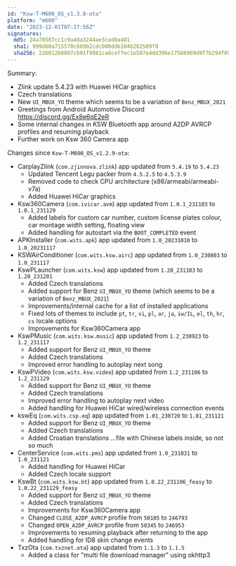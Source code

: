 ```yaml
---
id: "Ksw-T-M600_OS_v1.3.8-ota"
platform: "m600"
date: "2023-12-01T07:27:56Z"
signatures:
  md5: 24a78587cc1c9a48a3244ae3cad0a481
  sha1: 999d60a715570c669b2cdc000ddb104b202589f0
  sha256: 22601268897cb91f9981ca8ceffec1e587e4dd396e17586969d9f7b294f09f83
---
```

Summary:
- Zlink update 5.4.23 with Huawei HiCar graphics
- Czech translations
- New `UI_MBUX_YO` theme which seems to be a variation of `Benz_MBUX_2021`
- Greetings from Android Automotive Discord https://discord.gg/Ex8e6qE2eR
- Some internal changes in KSW Bluetooth app around A2DP AVRCP profiles and resuming playback
- Further work on Ksw 360 Camera app

Changes since `Ksw-T-M600_OS_v1.2.9-ota`:
- CarplayZlink (`com.zjinnova.zlink`) app updated from `5.4.19` to `5.4.23`
  - Updated Tencent Legu packer from `4.5.2.5` to `4.5.3.9`
  - Removed code to check CPU architecture (x86/armeabi/armeabi-v7a)
  - Added Huawei HiCar graphics
- Ksw360Camera (`com.ivicar.avm`) app updated from `1.0.1_231103` to `1.0.1_231129`
  - Added labels for custom car number, custom license plates colour, car montage width setting, floating view
  - Added handling for autostart via the `BOOT_COMPLETED` event
- APKInstaller (`com.wits.apk`) app updated from `1.0_20231010` to `1.0_20231117`
- KSWAirConditioner (`com.wits.ksw.airc`) app updated from `1.0_230803` to `1.0_231117`
- KswPLauncher (`com.wits.ksw`) app updated from `1.20_231103` to `1.20_231201`
  - Added Czech translations
  - Added support for Benz `UI_MBUX_YO` theme (which seems to be a variation of `Benz_MBUX_2021`)
  - Improvements/internal cache for a list of installed applications
  - Fixed lots of themes to include `pt`, `tr`, `vi`, `pl`, `ar`, `ja`, `iw/IL`, `el`, `th`, `hr`, `cs` locale options
  - Improvements for Ksw360Camera app
- KswPMusic (`com.wits.ksw.music`) app updated from `1.2_230923` to `1.2_231117`
  - Added support for Benz `UI_MBUX_YO` theme
  - Added Czech translations
  - Improved error handling to autoplay next song
- KswPVideo (`com.wits.ksw.video`) app updated from `1.2_231106` to `1.2_231129`
  - Added support for Benz `UI_MBUX_YO` theme
  - Added Czech translations
  - Improved error handling to autoplay next video
  - Added handling for Huawei HiCar wired/wireless connection events
- kswEq (`com.wits.csp.eq`) app updated from `1.01_230720` to `1.01_231121`
  - Added support for Benz `UI_MBUX_YO` theme
  - Added Czech translations
  - Added Croatian translations …file with Chinese labels inside, so not so much
- CenterService (`com.wits.pms`) app updated from `1.0_231031` to `1.0_231121`
  - Added handling for Huawei HiCar
  - Added Czech locale support
- KswBt (`com.wits.ksw.bt`) app updated from `1.0.22_231106_feasy` to `1.0.22_231129_feasy`
  - Added support for Benz `UI_MBUX_YO` theme
  - Added Czech translations
  - Improvements for Ksw360Camera app
  - Changed `CLOSE_A2DP_AVRCP` profile from `50185` to `246793`
  - Changed `OPEN_A2DP_AVRCP` profile from `50345` to `246953`
  - Improvements to resuming playback after returning to the app
  - Added handling for ID8 skin change events
- TxzOta (`com.txznet.ota`) app updated from `1.1.3` to `1.1.5`
  - Added a class for "multi file download manager" using okhttp3
